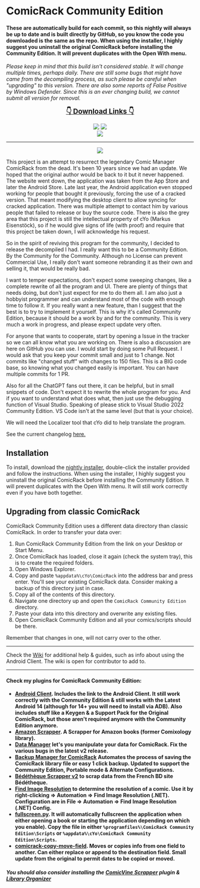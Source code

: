 # ComicRack Community Edition

#### These are automatically build for each commit, so this nightly will always be up to date and is built directly by GitHub, so you know the code you downloaded is the same as the repo. When using the installer, I highly suggest you uninstall the original ComicRack before installing the Community Edition. It will prevent duplicates with the Open With menu.

_Please keep in mind that this build isn't considered stable. It will change multiple times, perhaps daily. There are still some bugs that might have came from the decompiling process, as such please be careful when "upgrading" to this version. There are also some reports of False Positive by Windows Defender. Since this is an ever changing build, we cannot submit all version for removal._

<p align="center">
    <b><u><span style='font-size:14.0pt'>👇 Download Links 👇</span></u></b>
</p>
<p align="center">
<!--
  <a href="https://github.com/maforget/ComicRack_AmazonScrapper/releases/latest/download/AmazonScrapper.crplugin" alt="Latest Release">
      <img src="https://img.shields.io/github/v/release/maforget/ComicRackCE?label=latest%20release&logo=github" /></a>
-->
    <a href="https://github.com/maforget/ComicRackCE/releases/download/nightly/ComicRackCE_nightly.zip" alt="Nightly (ZIP)">
      <img src="https://img.shields.io/github/v/release/maforget/ComicRackCE?include_prereleases&label=pre-release (zip)&logo=github" /></a>
    <a href="https://github.com/maforget/ComicRackCE/releases/download/nightly/ComicRackCESetup_nightly.exe" alt="Nightly (EXE)">
      <img src="https://img.shields.io/github/v/release/maforget/ComicRackCE?include_prereleases&label=pre-release (installer)&logo=github" /></a>
    <br>
      <img src="https://img.shields.io/github/release-date-pre/maforget/ComicRackCE?logo=github&label=Released" /></a>   

</p>

---

<p align="center">
<img src="https://github.com/maforget/ComicRackCE/assets/11904426/4748925c-662f-4ccd-bfb7-62ec46ae881e" />
</p>


This project is an attempt to resurrect the legendary Comic Manager ComicRack from the dead. It's been 10 years since we had an update. We hoped that the original author would be back to it but it never happened. The website went down, the application was taken from the App Store and later the Android Store. Late last year, the Android application even stopped working for people that bought it previously, forcing the use of a cracked version. That meant modifying the desktop client to allow syncing for cracked application. There was multiple attempt to contact him by various people that failed to release or buy the source code. There is also the grey area that this project is still the intellectual property of cYo (Markus Eisenstöck), so if he would give signs of life (with proof) and require that this project be taken down, I will acknowledge his request.

So in the spirit of reviving this program for the community, I decided to release the decompiled I had. I really want this to be a Community Edition. By the Community for the Community. Although no License can prevent Commercial Use, I really don't want someone rebranding it as their own and selling it, that would be really bad.

I want to temper expectations, don't expect some sweeping changes, like a complete rewrite of all the program and UI. There are plenty of things that needs doing, but don't just expect for me to do them all. I am also just a hobbyist programmer and can understand most of the code with enough time to follow it. If you really want a new feature, than I suggest that the best is to try to implement it yourself. This is why it's called Community Edition, because it should be a work by and for the community. This is very much a work in progress, and please expect update very often.

For anyone that wants to cooperate, start by opening a Issue in the tracker so we can all know what you are working on. There is also a discussion are here on GitHub you can use. I would start by doing some Pull Request. I would ask that you keep your commit small and just to 1 change. Not commits like "changed stuff" with changes to 150 files. This is a BIG code base, so knowing what you changed easily is important. You can have multiple commits for 1 PR.

Also for all the ChatGPT fans out there, it can be helpful, but in small snippets of code. Don't expect it to rewrite the whole program for you. And if you want to understand what does what, then just use the debugging function of Visual Studio. Speaking of please stick to Visual Studio 2022 Community Edition. VS Code isn't at the same level (but that is your choice).

We will need the Localizer tool that cYo did to help translate the program. 

See the current changelog [here.](https://raw.githubusercontent.com/maforget/ComicRackCE/master/ComicRack/Changes.txt)

## Installation

To install, download the [nightly installer](https://github.com/maforget/ComicRackCE/releases/download/nightly/ComicRackCESetup_nightly.exe "Nightly Release"), double-click the installer provided and follow the instructions. When using the installer, I highly suggest you uninstall the original ComicRack before installing the Community Edition. It will prevent duplicates with the Open With menu. It will still work correctly even if you have both together.

## Upgrading from classic ComicRack

ComicRack Community Edition uses a different data directory than classic ComicRack. In order to transfer your data over:

1. Run ComicRack Community Edition from the link on your Desktop or Start Menu.
2. Once ComicRack has loaded, close it again (check the system tray), this is to create the required folders.
3. Open Windows Explorer.
2. Copy and paste `%appdata%\cYo\ComicRack` into the address bar and press enter. You'll see your existing ComicRack data. Consider making a backup of this directory just in case.
3. Copy all of the contents of this directory.
4. Navigate one directory up and open the `ComicRack Community Edition` directory.
5. Paste your data into this directory and overwrite any existing files.
6. Open ComicRack Community Edition and all your comics/scripts should be there.

Remember that changes in one, will not carry over to the other.

---

Check the [Wiki](https://github.com/maforget/ComicRackCE/wiki) for additional help & guides, such as info about using the Android Client. The wiki is open for contributor to add to.

----

#### Check my plugins for ComicRack Community Edition:

- **[Android Client](https://github.com/maforget/ComicRackKeygen/releases/tag/1.0). Includes the link to the Android Client. It still work correctly with the Community Edition & still works with the Latest Android 14 (although for 14+ you will need to install via ADB). Also includes stuff like a Keygen & a Support Pack for the Original ComicRack, but those aren't required anymore with the Community Edition anymore.**
- **[Amazon Scrapper](https://github.com/maforget/ComicRack_AmazonScrapper). A Scrapper for Amazon books (former Comixology library).**
- **[Data Manager](https://github.com/maforget/CRDataManager) let's you manipulate your data for ComicRack. Fix the various bugs in the latest v2 release.**
- **[Backup Manager for ComicRack](https://github.com/maforget/cr-backup-manager) Automates the process of saving the ComicRack library file or easy 1 click backup. Updated to support the Community Edition, Portable mode & Alternate Configurations.**
- **[Bédéthèque Scrapper v2](https://github.com/maforget/Bedetheque-Scrapper-2) to scrap data from the French BD site Bédétheque.**
- **[Find Image Resolution](https://github.com/maforget/ComicRack_FindImageResolution) to determine the resolution of a comic. Use it by right-clicking => Automation => Find Image Resolution (.NET). Configuration are in File => Automation => Find Image Resolution (.NET) Config.**
- **[fullscreen.py](https://gist.githubusercontent.com/maforget/186a99205140acd3f7d3328ad1466e62/raw/8c7c0ecab28fb9a6037adbe19ff553e3597cccd6/fullscreen.py). It will automatically fullscreen the application when either opening a book or starting the application depending on which you enable). Copy the file in either `%programfiles%\ComicRack Community Edition\Scripts` or `%appdata%\cYo\ComicRack Community Edition\Scripts`.**
- **[comicrack-copy-move-field](https://github.com/maforget/comicrack-copy-move-field). Moves or copies info from one field to another. Can either replace or append to the destination field. Small update from the original to permit dates to be copied or moved.**

 ##### You should also consider installing the [ComicVine Scrapper](https://github.com/cbanack/comic-vine-scraper/releases/latest) plugin & [Library Organizer](https://github.com/Stonepaw/comicrack-library-organizer/releases/latest)
